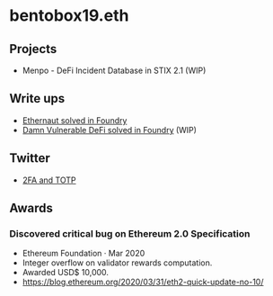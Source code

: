 # bentobox19.eth

## Projects

* Menpo - DeFi Incident Database in STIX 2.1 (WIP)

## Write ups

* [Ethernaut solved in Foundry](https://github.com/bentobox19/ethernaut-foundry/blob/main/writeups.md)
* [Damn Vulnerable DeFi solved in Foundry](https://github.com/bentobox19/damn-vulnerable-defi-foundry/blob/main/writeups.md) (WIP)

## Twitter

* [2FA and TOTP](https://twitter.com/bentobox19_/status/1538733636828205056)

## Awards

### Discovered critical bug on Ethereum 2.0 Specification

* Ethereum Foundation · Mar 2020
* Integer overflow on validator rewards computation.
* Awarded USD$ 10,000.
* https://blog.ethereum.org/2020/03/31/eth2-quick-update-no-10/
